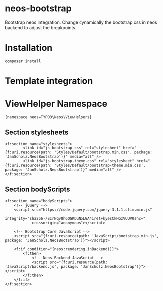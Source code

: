 # neos-bootstrap
Bootstrap neos integration. Change dynamically the bootstrap css in neos backend to adjust the breakpoints.

# Installation
    composer install


# Template integration
# ViewHelper Namespace
    {namespace neos=TYPO3\Neos\ViewHelpers}

## Section stylesheets
    <f:section name="stylesheets">
            <link id="js-bootstrap-css" rel="stylesheet" href="{f:uri.resource(path: 'Styles/Default/bootstrap.min.css', package: 'JanScholz.NeosBootstrap')}" media="all" />
            <link id="js-bootstrap-theme-css" rel="stylesheet" href="{f:uri.resource(path: 'Styles/Default/bootstrap-theme.min.css', package: 'JanScholz.NeosBootstrap')}" media="all" />
    </f:section>

## Section bodyScripts
    <f:section name="bodyScripts">
        <!-- jQuery -->
        <script src="https://code.jquery.com/jquery-3.1.1.slim.min.js"
                integrity="sha256-/SIrNqv8h6QGKDuNoLGA4iret+kyesCkHGzVUUV0shc="
                crossorigin="anonymous"></script>

        <!-- Bootstrap Core JavaScript -->
        <script src="{f:uri.resource(path: 'JavaScript/bootstrap.min.js', package: 'JanScholz.NeosBootstrap')}"></script>

        <f:if condition="{neos:rendering.inBackend()}">
            <f:then>
                <!-- Neos Backend JavaScript -->
                <script src="{f:uri.resource(path: 'JavaScript/backend.js', package: 'JanScholz.NeosBootstrap')}"></script>
            </f:then>
        </f:if>
    </f:section>


